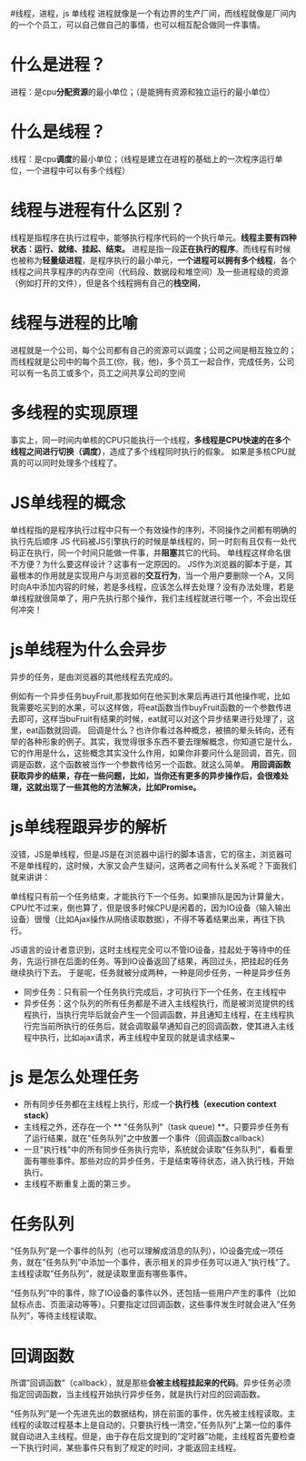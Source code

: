 #线程，进程，js 单线程
进程就像是一个有边界的生产厂间，而线程就像是厂间内的一个个员工，可以自己做自己的事情，也可以相互配合做同一件事情。

# 什么是进程？
进程：是cpu**分配资源**的最小单位；（是能拥有资源和独立运行的最小单位）

# 什么是线程？
线程：是cpu**调度**的最小单位；（线程是建立在进程的基础上的一次程序运行单位，一个进程中可以有多个线程）

# 线程与进程有什么区别？
线程是指程序在执行过程中，能够执行程序代码的一个执行单元。**线程主要有四种状态：运行、就绪、挂起、结束。**
进程是指一段**正在执行的程序**。而线程有时候也被称为**轻量级进程**，是程序执行的最小单元，**一个进程可以拥有多个线程**，各个线程之间共享程序的内存空间（代码段、数据段和堆空间）及一些进程级的资源（例如打开的文件），但是各个线程拥有自己的**栈空间**，

# 线程与进程的比喻
进程就是一个公司，每个公司都有自己的资源可以调度；公司之间是相互独立的；而线程就是公司中的每个员工(你，我，他)，多个员工一起合作，完成任务，公司可以有一名员工或多个，员工之间共享公司的空间

# 多线程的实现原理
事实上，同一时间内单核的CPU只能执行一个线程，**多线程是CPU快速的在多个线程之间进行切换（调度）**，造成了多个线程同时执行的假象。
如果是多核CPU就真的可以同时处理多个线程了。

# JS单线程的概念
单线程指的是程序执行过程中只有一个有效操作的序列，不同操作之间都有明确的执行先后顺序
JS 代码被JS引擎执行的时候是单线程的，同一时刻有且仅有一处代码正在执行，同一个时间只能做一件事，并**阻塞**其它的代码。
单线程这样命名很不方便？为什么要这样设计？这事有一定原因的。
JS作为浏览器的脚本于是，其最根本的作用就是实现用户与浏览器的**交互行为**，当一个用户要删除一个A，又同时向A中添加内容的时候，若是多线程，应该怎么样去处理？没有办法处理，若是单线程就很简单了，用户先执行那个操作，我们主线程就进行哪一个，不会出现任何冲突！

# js单线程为什么会异步
异步的任务，是由浏览器的其他线程去完成的。

例如有一个异步任务buyFruit,那我如何在他买到水果后再进行其他操作呢，比如我需要吃买到的水果，可以这样做，将eat函数当作buyFruit函数的一个参数传进去即可，这样当buFruit有结果的时候，eat就可以对这个异步结果进行处理了，这里，eat函数就回调。
回调是什么？也许你看过各种概念，被搞的晕头转向，还有举的各种形象的例子。其实，我觉得很多东西不要去理解概念，你知道它是什么，它的作用是什么，这些概念其实没什么作用，如果你非要问什么是回调，首先，回调是函数，这个函数被当作一个参数传给另一个函数。就这么简单。
**用回调函数获取异步的结果，存在一些问题，比如，当你还有更多的异步操作后，会很难处理，这就出现了一些其他的方法解决，比如Promise。**
# js单线程跟异步的解析
没错，JS是单线程，但是JS是在浏览器中运行的脚本语言，它的宿主，浏览器可不是单线程的，这时候，大家又会产生疑问，这两者之间有什么关系呢？下面我们就来讲讲：

单线程只有前一个任务结束，才能执行下一个任务。如果排队是因为计算量大，CPU忙不过来，倒也算了，但是很多时候CPU是闲着的，因为IO设备（输入输出设备）很慢（比如Ajax操作从网络读取数据），不得不等着结果出来，再往下执行。

JS语言的设计者意识到，这时主线程完全可以不管IO设备，挂起处于等待中的任务，先运行排在后面的任务。等到IO设备返回了结果，再回过头，把挂起的任务继续执行下去。 于是呢，任务就被分成两种，一种是同步任务，一种是异步任务
- 同步任务：只有前一个任务执行完成后，才可执行下一个任务，在主线程中
- 异步任务：这个队列的所有任务都是不进入主线程执行，而是被浏览提供的线程执行，当执行完毕后就会产生一个回调函数，并且通知主线程，在主线程执行完当前所执行的任务后，就会调取最早通知自己的回调函数，使其进入主线程中执行，比如ajax请求，再主线程中呈现的就是请求结果~
# js 是怎么处理任务
- 所有同步任务都在主线程上执行，形成一个**执行栈（execution context stack）**
- 主线程之外，还存在一个 ** "任务队列"（task queue) **。只要异步任务有了运行结果，就在"任务队列"之中放置一个事件（回调函数callback）
- 一旦"执行栈"中的所有同步任务执行完毕，系统就会读取"任务队列"，看看里面有哪些事件。那些对应的异步任务，于是结束等待状态，进入执行栈，开始执行。
- 主线程不断重复上面的第三步。

# 任务队列
“任务队列”是一个事件的队列（也可以理解成消息的队列），IO设备完成一项任务，就在”任务队列”中添加一个事件，表示相关的异步任务可以进入”执行栈”了。主线程读取”任务队列”，就是读取里面有哪些事件。

“任务队列”中的事件，除了IO设备的事件以外，还包括一些用户产生的事件（比如鼠标点击、页面滚动等等）。只要指定过回调函数，这些事件发生时就会进入”任务队列”，等待主线程读取。

# 回调函数
所谓”回调函数”（callback），就是那些**会被主线程挂起来的代码**。异步任务必须指定回调函数，当主线程开始执行异步任务，就是执行对应的回调函数。

“任务队列”是一个先进先出的数据结构，排在前面的事件，优先被主线程读取。主线程的读取过程基本上是自动的，只要执行栈一清空，”任务队列”上第一位的事件就自动进入主线程。但是，由于存在后文提到的”定时器”功能，主线程首先要检查一下执行时间，某些事件只有到了规定的时间，才能返回主线程。